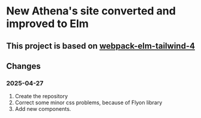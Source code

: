 # New Athena's site converted and improved to Elm

## This project is based on [webpack-elm-tailwind-4](https://github.com/stratis-vip/webpack-elm-tailwind-4)

## Changes

### 2025-04-27

1. Create the repository
2. Correct some minor css problems, because of Flyon library
3. Add new components.
